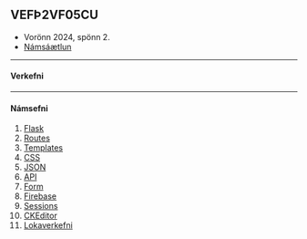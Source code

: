 ## VEFÞ2VF05CU

- Vorönn 2024, spönn 2.
- [Námsáætlun](VEFÞ2VF05CU_V24_S2.pdf)

---

#### Verkefni
<!--
- [Verkefni 1](https://github.com/vefthroun/Namsefni/blob/main/Verkefni/Verkefni1_h24.md)
- [Verkefni 2](https://github.com/vefthroun/Namsefni/blob/main/Verkefni/Verkefni2_h24.md)
- [Verkefni 3](https://github.com/vefthroun/Namsefni/blob/main/Verkefni/Verkefni3_h24.md)
- [Verkefni 4](https://github.com/vefthroun/Namsefni/blob/main/Verkefni/Verkefni4_h24.md)
- [Verkefni 5](https://github.com/vefthroun/Namsefni/blob/main/Verkefni/Verkefni5_h24.md)
- [Verkefni 6](https://github.com/vefthroun/Namsefni/blob/main/Verkefni/Verkefni6_h24.md)
-->
---

#### Námsefni

1. [Flask](https://github.com/vefthroun/Namsefni/blob/main/2-Flask/Readme.md#hva%C3%B0-er-flask)
1. [Routes](https://github.com/vefthroun/Namsefni/blob/main/2-Flask/Routes/readme.md#routing-k%C3%B3%C3%B0as%C3%BDnid%C3%A6mi)
1. [Templates](https://github.com/vefthroun/Namsefni/blob/main/2-Flask/Templates/README.md#jinja)
1. [CSS](https://github.com/vefthroun/Namsefni/blob/main/CSSLibraries.md)
1. [JSON](https://github.com/vefthroun/Namsefni/tree/main/3-Json#readme)
1. [API](https://github.com/vefthroun/Namsefni/blob/main/4-API/README.md#hva%C3%B0-er-api)
1. [Form](https://github.com/vefthroun/Namsefni/blob/main/WTForms/Readme.md)
1. [Firebase](https://github.com/vefthroun/Namsefni/tree/main/6-Gagnagrunnur#firebase)
1. [Sessions](https://github.com/vefthroun/Namsefni/tree/main/5-Cookies%26Sessions)
1. [CKEditor](https://flask-ckeditor.readthedocs.io/en/latest/basic.html)
1. [Lokaverkefni](https://github.com/vefthroun/Namsefni/blob/main/7-lokaverkefni/Readme.md)


